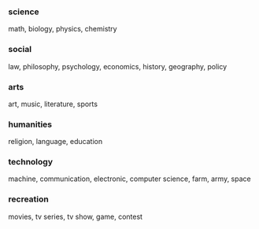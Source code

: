 ### science

math, biology, physics, chemistry

### social 

law, philosophy, psychology, economics, history, geography, policy

### arts

art, music, literature, sports

### humanities 

religion, language, education

### technology

machine, communication, electronic,  computer science, farm, army, space

### recreation

movies, tv series, tv show, game, contest

